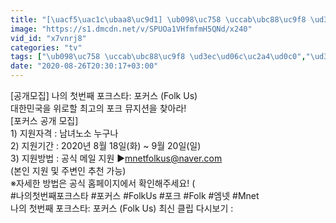 ```yaml
---
title: "[\uacf5\uac1c\ubaa8\uc9d1] \ub098\uc758 \uccab\ubc88\uc9f8 \ud3ec\ud06c\uc2a4\ud0c0 \ud3ec\ucee4\uc2a4 (Folk Us)"
image: "https://s1.dmcdn.net/v/SPUOa1VHfmfmH5QNd/x240"
vid_id: "x7vnrj8"
categories: "tv"
tags: ["\ub098\uc758 \uccab\ubc88\uc9f8 \ud3ec\ud06c\uc2a4\ud0c0","\ud3ec\ucee4\uc2a4","Folk Us"]
date: "2020-08-26T20:30:17+03:00"
---
```

[공개모집] 나의 첫번째 포크스타: 포커스 (Folk Us)  <br>대한민국을 위로할 최고의 포크 뮤지션을 찾아라!  <br>[포커스 공개 모집]  <br>1) 지원자격 : 남녀노소 누구나  <br>2) 지원기간 : 2020년 8월 18일(화) ~ 9월 20일(일)  <br>3) 지원방법 : 공식 메일 지원 ▶mnetfolkus@naver.com  <br>(본인 지원 및 주변인 추천 가능)  <br>※자세한 방법은 공식 홈페이지에서 확인해주세요! (  <br>#나의첫번째포크스타 #포커스 #FolkUs #포크 #Folk #엠넷 #Mnet  <br>나의 첫번째 포크스타: 포커스 (Folk Us) 최신 클립 다시보기 : 
